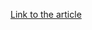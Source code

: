 [Link to the article](https://bi-zone.medium.com/venture-wolf-attempts-to-disrupt-russian-businesses-with-metastealer-cddb6edb07c8?source=rss-3882bedad280------2)

